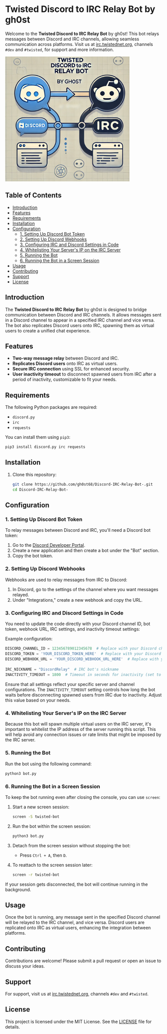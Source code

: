 # Twisted Discord to IRC Relay Bot by gh0st

Welcome to the **Twisted Discord to IRC Relay Bot** by gh0st! This bot relays messages between Discord and IRC channels, allowing seamless communication across platforms. Visit us at [irc.twistednet.org](irc.twistednet.org), channels `#dev` and `#twisted`, for support and more information.

<img src="https://raw.githubusercontent.com/gh0st68/Discord-IRC-Relay-Bot-/main/DiscordIRCRelay.webp" alt="Twisted Discord to IRC Relay Bot" width="400">

## Table of Contents

- [Introduction](#introduction)
- [Features](#features)
- [Requirements](#requirements)
- [Installation](#installation)
- [Configuration](#configuration)
  - [1. Setting Up Discord Bot Token](#1-setting-up-discord-bot-token)
  - [2. Setting Up Discord Webhooks](#2-setting-up-discord-webhooks)
  - [3. Configuring IRC and Discord Settings in Code](#3-configuring-irc-and-discord-settings-in-code)
  - [4. Whitelisting Your Server's IP on the IRC Server](#4-whitelisting-your-servers-ip-on-the-irc-server)
  - [5. Running the Bot](#5-running-the-bot)
  - [6. Running the Bot in a Screen Session](#6-running-the-bot-in-a-screen-session)
- [Usage](#usage)
- [Contributing](#contributing)
- [Support](#support)
- [License](#license)

## Introduction

The **Twisted Discord to IRC Relay Bot** by gh0st is designed to bridge communication between Discord and IRC channels. It allows messages sent in a Discord channel to appear in a specified IRC channel and vice versa. The bot also replicates Discord users onto IRC, spawning them as virtual users to create a unified chat experience.

## Features

- **Two-way message relay** between Discord and IRC.
- **Replicates Discord users** onto IRC as virtual users.
- **Secure IRC connection** using SSL for enhanced security.
- **User inactivity timeout** to disconnect spawned users from IRC after a period of inactivity, customizable to fit your needs.

## Requirements

The following Python packages are required:

- `discord.py`
- `irc`
- `requests`

You can install them using `pip3`:

```bash
pip3 install discord.py irc requests
```

## Installation

1. Clone this repository:
   ```bash
   git clone https://github.com/gh0st68/Discord-IRC-Relay-Bot-.git
   cd Discord-IRC-Relay-Bot-
   ```

## Configuration

### 1. Setting Up Discord Bot Token

To relay messages between Discord and IRC, you'll need a Discord bot token:

1. Go to the [Discord Developer Portal](https://discord.com/developers/applications).
2. Create a new application and then create a bot under the "Bot" section.
3. Copy the bot token.

### 2. Setting Up Discord Webhooks

Webhooks are used to relay messages from IRC to Discord:

1. In Discord, go to the settings of the channel where you want messages relayed.
2. Under "Integrations," create a new webhook and copy the URL.

### 3. Configuring IRC and Discord Settings in Code

You need to update the code directly with your Discord channel ID, bot token, webhook URL, IRC settings, and inactivity timeout settings:

Example configuration:
```python
DISCORD_CHANNEL_ID = 123456789012345678  # Replace with your Discord channel ID
DISCORD_TOKEN = 'YOUR_DISCORD_TOKEN_HERE'  # Replace with your Discord bot token
DISCORD_WEBHOOK_URL = 'YOUR_DISCORD_WEBHOOK_URL_HERE'  # Replace with your Discord webhook URL

IRC_NICKNAME = "DiscordRelay"  # IRC bot's nickname
INACTIVITY_TIMEOUT = 1800  # Timeout in seconds for inactivity (set to 0 to disable)
```

Ensure that all settings reflect your specific server and channel configurations. The `INACTIVITY_TIMEOUT` setting controls how long the bot waits before disconnecting spawned users from IRC due to inactivity. Adjust this value based on your needs.

### 4. Whitelisting Your Server's IP on the IRC Server

Because this bot will spawn multiple virtual users on the IRC server, it's important to whitelist the IP address of the server running this script. This will help avoid any connection issues or rate limits that might be imposed by the IRC server.

### 5. Running the Bot

Run the bot using the following command:

```bash
python3 bot.py
```

### 6. Running the Bot in a Screen Session

To keep the bot running even after closing the console, you can use `screen`:

1. Start a new screen session:
   ```bash
   screen -S twisted-bot
   ```

2. Run the bot within the screen session:
   ```bash
   python3 bot.py
   ```

3. Detach from the screen session without stopping the bot:
   - Press `Ctrl + A`, then `D`.

4. To reattach to the screen session later:
   ```bash
   screen -r twisted-bot
   ```

If your session gets disconnected, the bot will continue running in the background.

## Usage

Once the bot is running, any message sent in the specified Discord channel will be relayed to the IRC channel, and vice versa. Discord users are replicated onto IRC as virtual users, enhancing the integration between platforms.

## Contributing

Contributions are welcome! Please submit a pull request or open an issue to discuss your ideas.

## Support

For support, visit us at [irc.twistednet.org](irc.twistednet.org), channels `#dev` and `#twisted`.

## License

This project is licensed under the MIT License. See the [LICENSE](LICENSE) file for details.
